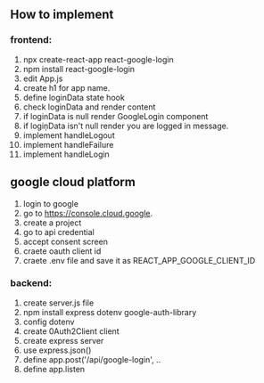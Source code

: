 ## How to implement
### frontend:
1. npx create-react-app react-google-login
2. npm install react-google-login
3. edit App.js
4. create h1 for app name.
6. define loginData state hook
7. check loginData and render content
8. if loginData is null render GoogleLogin component
9. if logiņData isn't null render you are logged in message.
10. implement handleLogout
11. implement handleFailure
12. implement handleLogin   


## google cloud platform
1. login to google
2. go to https://console.cloud.google.
3. create a project
4. go to api credential
5. accept consent screen
6. craete oauth client id
7. craete .env file and save it as REACT_APP_GOOGLE_CLIENT_ID


### backend:
1. create server.js file
2. npm install express dotenv google-auth-library
3. config dotenv
4. create 0Auth2Client client
5. create express server
6. use express.json()
7. define app.post('/api/google-login', ..
8. define app.listen